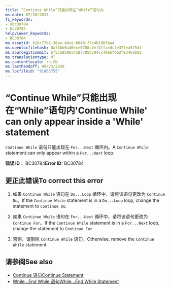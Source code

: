 ```yaml
---
title: “Continue While”只能出现在“While”语句内
ms.date: 07/20/2015
f1_keywords:
- vbc30784
- bc30784
helpviewer_keywords:
- BC30784
ms.assetid: b26c77b2-36ae-4dce-b048-f7c4b196faa4
ms.openlocfilehash: 0af3bb0a40ece0708a2ef4ffaedc7e37fea575d1
ms.sourcegitcommit: bf5c5850654187705bc94cc40ebfb62fe346ab02
ms.translationtype: MT
ms.contentlocale: zh-CN
ms.lasthandoff: 09/23/2020
ms.locfileid: "91063755"
---
```

# <a name="continue-while-can-only-appear-inside-a-while-statement"></a><span data-ttu-id="f7607-102">“Continue While”只能出现在“While”语句内</span><span class="sxs-lookup"><span data-stu-id="f7607-102">'Continue While' can only appear inside a 'While' statement</span></span>

<span data-ttu-id="f7607-103">`Continue While` 语句只能出现在 `For...Next` 循环内。</span><span class="sxs-lookup"><span data-stu-id="f7607-103">A `Continue While` statement can only appear within a `For...Next` loop.</span></span>  
  
 <span data-ttu-id="f7607-104">**错误 ID：** BC30784</span><span class="sxs-lookup"><span data-stu-id="f7607-104">**Error ID:** BC30784</span></span>  
  
## <a name="to-correct-this-error"></a><span data-ttu-id="f7607-105">更正此错误</span><span class="sxs-lookup"><span data-stu-id="f7607-105">To correct this error</span></span>  
  
1. <span data-ttu-id="f7607-106">如果 `Continue While` 语句在 `Do...Loop` 循环中，请将该语句更改为 `Continue Do`。</span><span class="sxs-lookup"><span data-stu-id="f7607-106">If the `Continue While` statement is in a `Do...Loop` loop, change the statement to `Continue Do`.</span></span>  
  
2. <span data-ttu-id="f7607-107">如果 `Continue While` 语句在 `For...Next` 循环中，请将该语句更改为 `Continue For`。</span><span class="sxs-lookup"><span data-stu-id="f7607-107">If the `Continue While` statement is in a `For...Next` loop, change the statement to `Continue For`.</span></span>  
  
3. <span data-ttu-id="f7607-108">否则，请删除 `Continue While` 语句。</span><span class="sxs-lookup"><span data-stu-id="f7607-108">Otherwise, remove the `Continue While` statement.</span></span>  
  
## <a name="see-also"></a><span data-ttu-id="f7607-109">请参阅</span><span class="sxs-lookup"><span data-stu-id="f7607-109">See also</span></span>

- [<span data-ttu-id="f7607-110">Continue 语句</span><span class="sxs-lookup"><span data-stu-id="f7607-110">Continue Statement</span></span>](../language-reference/statements/continue-statement.md)
- [<span data-ttu-id="f7607-111">While...End While 语句</span><span class="sxs-lookup"><span data-stu-id="f7607-111">While...End While Statement</span></span>](../language-reference/statements/while-end-while-statement.md)
